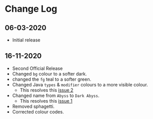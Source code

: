 # Change Log

## 06-03-2020
- Initial release

## 16-11-2020
- Second Official Release
- Changed `bg` colour to a softer dark.
- changed the `fg` teal to a softer green.
- Changed Java `types` & `modifier` colours  to a more visible colour.
    - This resolves this [issue 2](https://github.com/mmatongo/vscode-abyss/issues/2)
- Changed name from `Abyss` to `Dark Abyss`.
    - This resolves this [issue 1](https://github.com/mmatongo/vscode-abyss/issues/1)
- Removed sphagetti.
- Corrected colour codes.